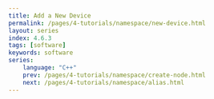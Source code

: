 ```yaml
---
title: Add a New Device
permalink: /pages/4-tutorials/namespace/new-device.html
layout: series
index: 4.6.3
tags: [software]
keywords: software
series:
    language: "C++"
    prev: /pages/4-tutorials/namespace/create-node.html
    next: /pages/4-tutorials/namespace/alias.html
---
```

